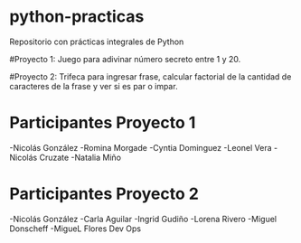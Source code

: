 # python-practicas

Repositorio con prácticas integrales de Python

#Proyecto 1: Juego para adivinar número secreto entre 1 y 20.

#Proyecto 2: Trifeca para ingresar frase, calcular factorial de la cantidad de caracteres de la frase y ver si es par o impar.

# Participantes Proyecto 1

-Nicolás González
-Romina Morgade
-Cyntia Dominguez
-Leonel Vera
-Nicolás Cruzate
-Natalia Miño

# Participantes Proyecto 2

-Nicolás González
-Carla Aguilar
-Ingrid Gudiño
-Lorena Rivero
-Miguel Donscheff
-MigueL Flores Dev Ops
